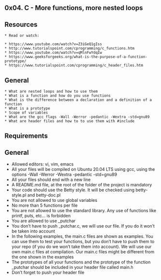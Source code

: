 ## 0x04. C - More functions, more nested loops



## Resources


    * Read or watch:

    * https://www.youtube.com/watch?v=Z3iGeQ1gIss
    * http://www.tutorialspoint.com/cprogramming/c_functions.htm
    * https://www.youtube.com/watch?v=qMlnFwYdqIw
    * https://www.geeksforgeeks.org/what-is-the-purpose-of-a-function-prototype/
    * https://www.tutorialspoint.com/cprogramming/c_header_files.htm


## General


    * What are nested loops and how to use them
    * What is a function and how do you use functions
    * What is the difference between a declaration and a definition of a function
    * What is a prototype
    * Scope of variables
    * What are the gcc flags -Wall -Werror -pedantic -Wextra -std=gnu89
    * What are header files and how to to use them with #include

## Requirements


## General

   * Allowed editors: vi, vim, emacs
   * All your files will be compiled on Ubuntu 20.04 LTS using gcc, using the options -Wall -Werror -Wextra -pedantic -std=gnu89
   * All your files should end with a new line
   * A README.md file, at the root of the folder of the project is mandatory
   * Your code should use the Betty style. It will be checked using betty-style.pl and betty-doc.pl
   * You are not allowed to use global variables
   * No more than 5 functions per file
   * You are not allowed to use the standard library. Any use of functions like printf, puts, etc… is forbidden
   * You are allowed to use _putchar
   * You don’t have to push _putchar.c, we will use our file. If you do it won’t be taken into account
   * In the following examples, the main.c files are shown as examples. You can use them to test your functions, but you don’t have to push them to your     repo (if you do we won’t take them into account). We will use our own main.c files at compilation. Our main.c files might be different from the one     shown in the examples
   * The prototypes of all your functions and the prototype of the function _putchar should be included in your header file called main.h
   * Don’t forget to push your header file


